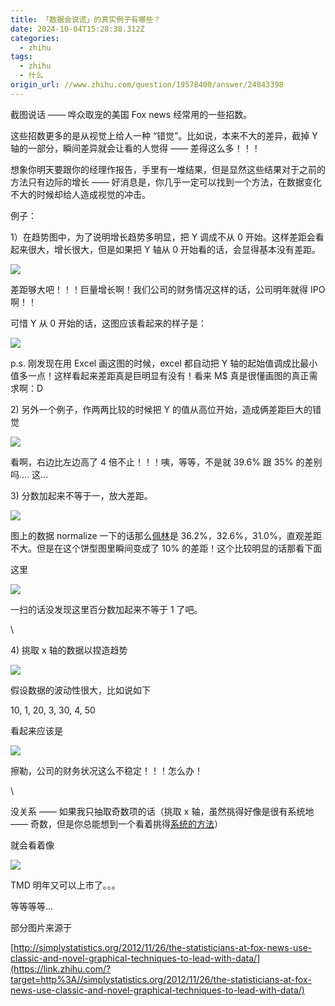 ```yaml
---
title: 「数据会说谎」的真实例子有哪些？
date: 2024-10-04T15:28:38.312Z
categories:
  - zhihu
tags:
  - zhihu
  - 什么
origin_url: //www.zhihu.com/question/19578400/answer/24843398
---
```

截图说话 —— 哗众取宠的美国 Fox news 经常用的一些招数。

这些招数更多的是从视觉上给人一种 “错觉”。比如说，本来不大的差异，截掉 Y 轴的一部分，瞬间差异就会让看的人觉得 —— 差得这么多！！！

想象你明天要跟你的经理作报告，手里有一堆结果，但是显然这些结果对于之前的方法只有边际的增长 —— 好消息是，你几乎一定可以找到一个方法，在数据变化不大的时候却给人造成视觉的冲击。

例子：

1）在趋势图中，为了说明增长趋势多明显，把 Y 调成不从 0 开始。这样差距会看起来很大，增长很大，但是如果把 Y 轴从 0 开始看的话，会显得基本没有差距。

![](https://picx.zhimg.com/50/804a3f61cd10160443636cf5b1033961_720w.jpg?source=2c26e567)

差距够大吧！！！巨量增长啊！我们公司的财务情况这样的话，公司明年就得 IPO 啊！！

可惜 Y 从 0 开始的话，这图应该看起来的样子是：

![](https://pic1.zhimg.com/50/69fdd79bca903ec0cc63db2431672a62_720w.jpg?source=2c26e567)

p.s. 刚发现在用 Excel 画这图的时候，excel 都自动把 Y 轴的起始值调成比最小值多一点！这样看起来差距真是巨明显有没有！看来 M$ 真是很懂画图的真正需求啊：D

2\) 另外一个例子，作两两比较的时候把 Y 的值从高位开始，造成俩差距巨大的错觉

![](https://pic1.zhimg.com/50/abce2a42e8fbcd551b0f90b00692c261_720w.jpg?source=2c26e567)

看啊，右边比左边高了 4 倍不止！！！咦，等等，不是就 39.6% 跟 35% 的差别吗.... 这...

3\) 分数加起来不等于一，放大差距。

![](https://picx.zhimg.com/50/a300f5f64e7f9b2a7e8616e213d91ab2_720w.jpg?source=2c26e567)

图上的数据 normalize 一下的话那么[佩林](https://zhida.zhihu.com/search?content_id=5229887\&content_type=Answer\&match_order=1\&q=%E4%BD%A9%E6%9E%97\&zd_token=eyJhbGciOiJIUzI1NiIsInR5cCI6IkpXVCJ9.eyJpc3MiOiJ6aGlkYV9zZXJ2ZXIiLCJleHAiOjE3MjgyMjg1MTYsInEiOiLkvanmnpciLCJ6aGlkYV9zb3VyY2UiOiJlbnRpdHkiLCJjb250ZW50X2lkIjo1MjI5ODg3LCJjb250ZW50X3R5cGUiOiJBbnN3ZXIiLCJtYXRjaF9vcmRlciI6MSwiemRfdG9rZW4iOm51bGx9.v2iWbS5W2cRqMMRmZ_6AkxP_3sY3B2LQVkzfA55DfAc\&zhida_source=entity)是 36.2%，32.6%，31.0%，直观差距不大。但是在这个饼型图里瞬间变成了 10% 的差距！这个比较明显的话那看下面

这里

![](https://picx.zhimg.com/50/e8ca19409759b0f6d5cd76db1b020f58_720w.jpg?source=2c26e567)

一扫的话没发现这里百分数加起来不等于 1 了吧。

\


4\) 挑取 x 轴的数据以捏造趋势

![](https://pic1.zhimg.com/50/02839064fc6b4197a6fcffa3c15c6b0d_720w.jpg?source=2c26e567)

假设数据的波动性很大，比如说如下

10, 1, 20, 3, 30, 4, 50

看起来应该是

![](https://pica.zhimg.com/50/261400d3ccf4f5b262bec500681179d4_720w.jpg?source=2c26e567)

擦勒，公司的财务状况这么不稳定！！！怎么办！

\


没关系 —— 如果我只抽取奇数项的话（挑取 x 轴，虽然挑得好像是很有系统地 —— 奇数，但是你总能想到一个看着挑得[系统的方法](https://zhida.zhihu.com/search?content_id=5229887\&content_type=Answer\&match_order=1\&q=%E7%B3%BB%E7%BB%9F%E7%9A%84%E6%96%B9%E6%B3%95\&zd_token=eyJhbGciOiJIUzI1NiIsInR5cCI6IkpXVCJ9.eyJpc3MiOiJ6aGlkYV9zZXJ2ZXIiLCJleHAiOjE3MjgyMjg1MTYsInEiOiLns7vnu5_nmoTmlrnms5UiLCJ6aGlkYV9zb3VyY2UiOiJlbnRpdHkiLCJjb250ZW50X2lkIjo1MjI5ODg3LCJjb250ZW50X3R5cGUiOiJBbnN3ZXIiLCJtYXRjaF9vcmRlciI6MSwiemRfdG9rZW4iOm51bGx9.VaSs1grz4zopbgxj7CkiZjvuXUlDHPHsCYRK83qVdAQ\&zhida_source=entity)）

就会看着像

![](https://picx.zhimg.com/50/632537beed54170fb849db4b85f8f2a4_720w.jpg?source=2c26e567)

TMD 明年又可以上市了。。。

等等等等...

部分图片来源于

[http://simplystatistics.org/2012/11/26/the-statisticians-at-fox-news-use-classic-and-novel-graphical-techniques-to-lead-with-data/](https://link.zhihu.com/?target=http%3A//simplystatistics.org/2012/11/26/the-statisticians-at-fox-news-use-classic-and-novel-graphical-techniques-to-lead-with-data/)
